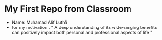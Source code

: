 # My First Repo from Classroom

- Name: Muhamad Alif Luthfi
- for my motivation : " A deep understanding of its wide-ranging benefits can positively impact both personal and professional aspects of life "